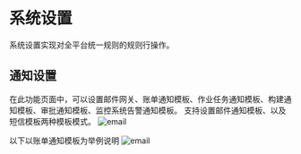 # 系统设置
系统设置实现对全平台统一规则的规则行操作。

## 通知设置
在此功能页面中，可以设置邮件网关、账单通知模板、作业任务通知模板、构建通知模板、审批通知模板、监控系统告警通知模板。
支持设置邮件通知模板、以及短信模板两种模板模式。
![email](https://juyun-1253413501.cos.ap-beijing.myqcloud.com/opsphere/settings/%E7%B3%BB%E7%BB%9F%E8%AE%BE%E7%BD%AE%E7%AE%A1%E7%90%86%E9%A1%B5.png)

以下以账单通知模板为举例说明
![email](https://juyun-1253413501.cos.ap-beijing.myqcloud.com/opsphere/settings/%E8%B4%A6%E5%8D%95%E9%80%9A%E7%9F%A5%E6%A8%A1%E6%9D%BF1.png)
